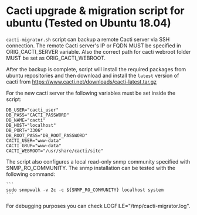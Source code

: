 # Cacti upgrade & migration script for ubuntu (Tested on Ubuntu 18.04)

`cacti-migrator.sh` script can backup a remote Cacti server via SSH connection.
The remote Cacti server's IP or FQDN MUST be specified in ORIG_CACTI_SERVER 
variable. Also the correct path for cacti webroot folder MUST be set as ORIG_CACTI_WEBROOT.

After the backup is complete, script will install the required packages from ubuntu repositories
and then download and install the `latest` version of cacti from https://www.cacti.net/downloads/cacti-latest.tar.gz

For the new cacti server the following variables must be set inside the script:

```
DB_USER="cacti_user"
DB_PASS="CACTI_PASSWORD"
DB_NAME="cacti"
DB_HOST="localhost"
DB_PORT="3306"
DB_ROOT_PASS="DB_ROOT_PASSWORD"
CACTI_USER="www-data"
CACTI_GRUP="www-data"
CACTI_WEBROOT="/usr/share/cacti/site"
```

The script also configures a local read-only snmp community specified with SNMP_RO_COMMUNITY. 
The snmp installation can be tested with the following command:

    ```
    sudo snmpwalk -v 2c -c ${SNMP_RO_COMMUNITY} localhost system
    ```

For debugging purposes you can check LOGFILE="/tmp/cacti-migrator.log".

